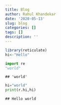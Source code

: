 ```yaml
---
title: Blog
author: Rahul Khandekar
date: '2020-05-13'
slug: blog
categories: []
tags: []
description: ''
---
```



```r
library(reticulate)
hi<-"Hello"
```



```python
import re
"world"
```

```
## 'world'
```

```python
hi="world"
print(r.hi,hi)
```

```
## Hello world
```
